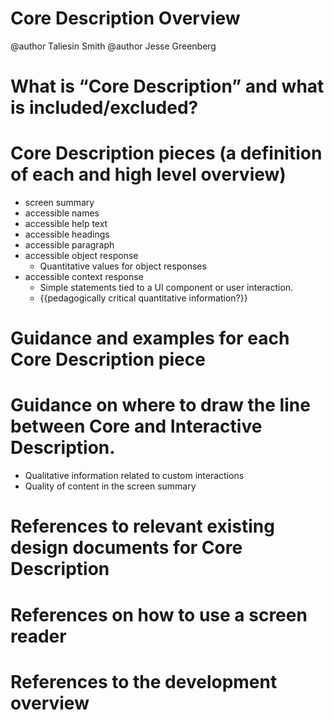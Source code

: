 # Core Description Overview

@author Taliesin Smith
@author Jesse Greenberg

# What is “Core Description” and what is included/excluded?

# Core Description pieces (a definition of each and high level overview)
  - screen summary
  - accessible names
  - accessible help text
  - accessible headings
  - accessible paragraph
  - accessible object response
    - Quantitative values for object responses
  - accessible context response
    - Simple statements tied to a UI component or user interaction.
    - {{pedagogically critical quantitative information?}}

# Guidance and examples for each Core Description piece

# Guidance on where to draw the line between Core and Interactive Description.
 - Qualitative information related to custom interactions
 - Quality of content in the screen summary

# References to relevant existing design documents for Core Description

# References on how to use a screen reader

# References to the development overview